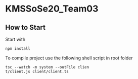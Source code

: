 # KMSSoSe20_Team03
## How to Start
Start with 
```shell script
npm install 
```

To compile project use the following shell script in root folder

```shell script
tsc --watch -m system --outFile clien
t/client.js client/client.ts
```
